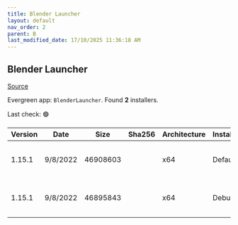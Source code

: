 ```yaml
---
title: Blender Launcher
layout: default
nav_order: 2
parent: B
last_modified_date: 17/10/2025 11:36:18 AM
---
```


## Blender Launcher

[Source](https://dotbow.github.io/Blender-Launcher/)

Evergreen app: `BlenderLauncher`. Found **2** installers.

Last check: 🟢

| Version | Date     | Size     | Sha256 | Architecture | InstallerType | Type | URI                                                                                                                                                                                                                                        |
| ------- | -------- | -------- | ------ | ------------ | ------------- | ---- | ------------------------------------------------------------------------------------------------------------------------------------------------------------------------------------------------------------------------------------------ |
| 1.15.1  | 9/8/2022 | 46908603 |        | x64          | Default       | zip  | [https://github.com/DotBow/Blender-Launcher/releases/download/v1.15.1/Blender_Launcher_v1.15.1_Windows_x64.zip](https://github.com/DotBow/Blender-Launcher/releases/download/v1.15.1/Blender_Launcher_v1.15.1_Windows_x64.zip)             |
| 1.15.1  | 9/8/2022 | 46895843 |        | x64          | Debug         | zip  | [https://github.com/DotBow/Blender-Launcher/releases/download/v1.15.1/Blender_Launcher_v1.15.1_Windows_x64_DEBUG.zip](https://github.com/DotBow/Blender-Launcher/releases/download/v1.15.1/Blender_Launcher_v1.15.1_Windows_x64_DEBUG.zip) |

